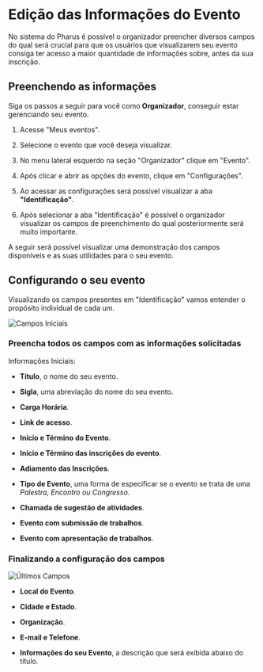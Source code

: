 # Edição das Informações do Evento

No sistema do Pharus é possível o organizador preencher diversos campos do qual será crucial para que os usuários que visualizarem seu evento consiga ter acesso a maior quantidade de informações sobre, antes da sua inscrição.

## Preenchendo as informações

 Siga os passos a seguir para você como **Organizador**, conseguir estar gerenciando seu evento.

1. Acesse "Meus eventos".

2. Selecione o evento que você deseja visualizar.

3. No menu lateral esquerdo na seção "Organizador" clique em "Evento".

4. Após clicar e abrir as opções do evento, clique em "Configurações".

5. Ao acessar as configurações será possível visualizar a aba **"Identificação"**.

6. Após selecionar a aba "Identificação" é possível o organizador visualizar os campos de preenchimento do qual posteriormente será muito importante.

A seguir será possível visualizar uma demonstração dos campos disponíveis e as suas utilidades para o seu evento.

## Configurando o seu evento

Visualizando os campos presentes em "Identificação" vamos entender o propósito individual de cada um.

![Campos Iniciais](./images/identificacaoDosCampos01)

### Preencha todos os campos com as informações solicitadas
Informações Iniciais:

* **Título**, o nome do seu evento.

* **Sigla**, uma abreviação do nome do seu evento. 

* **Carga Horária**.

* **Link de acesso**.

* **Inicio e Término do Evento**.

* **Inicio e Término das inscrições do evento**.

* **Adiamento das Inscrições**.

* **Tipo de Evento**, uma forma de especificar se o evento se trata de uma *Palestra, Encontro ou Congresso.*

* **Chamada de sugestão de atividades**.

* **Evento com submissão de trabalhos**.

* **Evento com apresentação de trabalhos**.

### Finalizando a configuração dos campos

![Últimos Campos](./images/identificacaoDosCampos02)

* **Local do Evento**.

* **Cidade e Estado**.

* **Organização**.

* **E-mail e Telefone**.

* **Informações do seu Evento**, a descrição que será exibida abaixo do título.